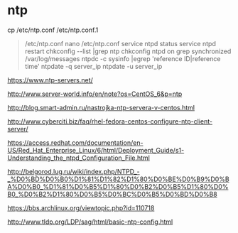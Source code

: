 # ntp

cp /etc/ntp.conf /etc/ntp.conf.1
> /etc/ntp.conf
nano /etc/ntp.conf
service ntpd status
service ntpd restart
chkconfig --list |grep ntp
chkconfig ntpd on
grep synchronized /var/log/messages
ntpdc -c sysinfo |egrep 'reference ID|reference time'
ntpdate -q server_ip
ntpdate -u server_ip

https://www.ntp-servers.net/

http://www.server-world.info/en/note?os=CentOS_6&p=ntp

http://blog.smart-admin.ru/nastrojka-ntp-servera-v-centos.html

http://www.cyberciti.biz/faq/rhel-fedora-centos-configure-ntp-client-server/

https://access.redhat.com/documentation/en-US/Red_Hat_Enterprise_Linux/6/html/Deployment_Guide/s1-Understanding_the_ntpd_Configuration_File.html

http://belgorod.lug.ru/wiki/index.php/NTPD_-_%D0%BD%D0%B0%D1%81%D1%82%D1%80%D0%BE%D0%B9%D0%BA%D0%B0_%D1%81%D0%B5%D1%80%D0%B2%D0%B5%D1%80%D0%B0_%D0%B2%D1%80%D0%B5%D0%BC%D0%B5%D0%BD%D0%B8

https://bbs.archlinux.org/viewtopic.php?id=110718

http://www.tldp.org/LDP/sag/html/basic-ntp-config.html

